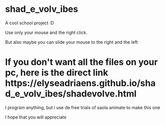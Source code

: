 # shad_e_volv_ibes
<p> A cool school project :D </p>
<p> Use only your mouse and the right click.</p>
<p> But also maybe you can slide your mouse to the right and the left</p>
<h1> If you don't want all the files on your pc, here is the direct link https://elyseadriaens.github.io/shad_e_volv_ibes/shadevolve.html</h1>
<p> I program anything, but i use de free trials of saola animate to make this one </p>
<p> I hope that you will appreciate </p>
